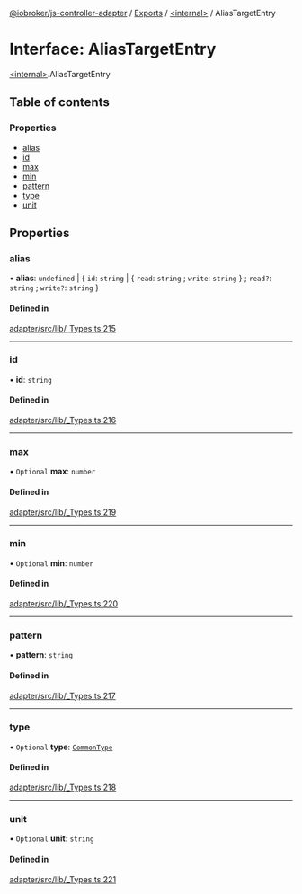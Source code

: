 [@iobroker/js-controller-adapter](../README.md) / [Exports](../modules.md) / [\<internal\>](../modules/internal_.md) / AliasTargetEntry

# Interface: AliasTargetEntry

[\<internal\>](../modules/internal_.md).AliasTargetEntry

## Table of contents

### Properties

- [alias](internal_.AliasTargetEntry.md#alias)
- [id](internal_.AliasTargetEntry.md#id)
- [max](internal_.AliasTargetEntry.md#max)
- [min](internal_.AliasTargetEntry.md#min)
- [pattern](internal_.AliasTargetEntry.md#pattern)
- [type](internal_.AliasTargetEntry.md#type)
- [unit](internal_.AliasTargetEntry.md#unit)

## Properties

### alias

• **alias**: `undefined` \| \{ `id`: `string` \| \{ `read`: `string` ; `write`: `string`  } ; `read?`: `string` ; `write?`: `string`  }

#### Defined in

[adapter/src/lib/_Types.ts:215](https://github.com/ioBroker/ioBroker.js-controller/blob/5c723a4aca9318c1ca4bf76890cc718cda8d7a8f/packages/adapter/src/lib/_Types.ts#L215)

___

### id

• **id**: `string`

#### Defined in

[adapter/src/lib/_Types.ts:216](https://github.com/ioBroker/ioBroker.js-controller/blob/5c723a4aca9318c1ca4bf76890cc718cda8d7a8f/packages/adapter/src/lib/_Types.ts#L216)

___

### max

• `Optional` **max**: `number`

#### Defined in

[adapter/src/lib/_Types.ts:219](https://github.com/ioBroker/ioBroker.js-controller/blob/5c723a4aca9318c1ca4bf76890cc718cda8d7a8f/packages/adapter/src/lib/_Types.ts#L219)

___

### min

• `Optional` **min**: `number`

#### Defined in

[adapter/src/lib/_Types.ts:220](https://github.com/ioBroker/ioBroker.js-controller/blob/5c723a4aca9318c1ca4bf76890cc718cda8d7a8f/packages/adapter/src/lib/_Types.ts#L220)

___

### pattern

• **pattern**: `string`

#### Defined in

[adapter/src/lib/_Types.ts:217](https://github.com/ioBroker/ioBroker.js-controller/blob/5c723a4aca9318c1ca4bf76890cc718cda8d7a8f/packages/adapter/src/lib/_Types.ts#L217)

___

### type

• `Optional` **type**: [`CommonType`](../modules/internal_.md#commontype)

#### Defined in

[adapter/src/lib/_Types.ts:218](https://github.com/ioBroker/ioBroker.js-controller/blob/5c723a4aca9318c1ca4bf76890cc718cda8d7a8f/packages/adapter/src/lib/_Types.ts#L218)

___

### unit

• `Optional` **unit**: `string`

#### Defined in

[adapter/src/lib/_Types.ts:221](https://github.com/ioBroker/ioBroker.js-controller/blob/5c723a4aca9318c1ca4bf76890cc718cda8d7a8f/packages/adapter/src/lib/_Types.ts#L221)
